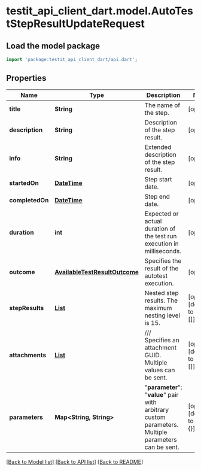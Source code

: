 # testit_api_client_dart.model.AutoTestStepResultUpdateRequest

## Load the model package
```dart
import 'package:testit_api_client_dart/api.dart';
```

## Properties
Name | Type | Description | Notes
------------ | ------------- | ------------- | -------------
**title** | **String** | The name of the step. | [optional] 
**description** | **String** | Description of the step result. | [optional] 
**info** | **String** | Extended description of the step result. | [optional] 
**startedOn** | [**DateTime**](DateTime.md) | Step start date. | [optional] 
**completedOn** | [**DateTime**](DateTime.md) | Step end date. | [optional] 
**duration** | **int** | Expected or actual duration of the test run execution in milliseconds. | [optional] 
**outcome** | [**AvailableTestResultOutcome**](AvailableTestResultOutcome.md) | Specifies the result of the autotest execution. | [optional] 
**stepResults** | [**List<AutoTestStepResultUpdateRequest>**](AutoTestStepResultUpdateRequest.md) | Nested step results. The maximum nesting level is 15. | [optional] [default to const []]
**attachments** | [**List<AttachmentUpdateRequest>**](AttachmentUpdateRequest.md) | /// <summary>  Specifies an attachment GUID. Multiple values can be sent.  </summary> | [optional] [default to const []]
**parameters** | **Map<String, String>** | \"<b>parameter</b>\": \"<b>value</b>\" pair with arbitrary custom parameters. Multiple parameters can be sent. | [optional] [default to const {}]

[[Back to Model list]](../README.md#documentation-for-models) [[Back to API list]](../README.md#documentation-for-api-endpoints) [[Back to README]](../README.md)


